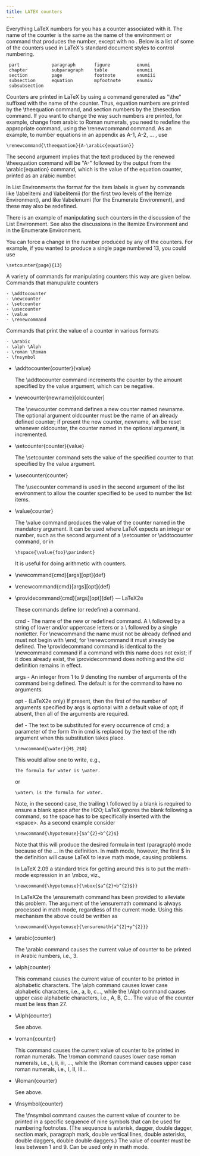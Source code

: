 ```yaml
---
title: LATEX counters
---
```


Everything LaTeX numbers for you has a counter associated with it. The
name of the counter is the same as the name of the environment or
command that produces the number, except with no \. Below is a list of
some of the counters used in LaTeX's standard document styles to
control numbering.

~~~tabbing
 part            paragraph       figure          enumi
 chapter         subparagraph    table           enumii
 section         page            footnote        enumiii
 subsection      equation        mpfootnote      enumiv
 subsubsection
~~~

Counters are printed in LaTeX by using a command generated as "\the"
suffixed with the name of the counter. Thus, equation numbers are
printed by the \theequation command, and section numbers by the
\thesection command. If you want to change the way such numbers are
printed, for example, change from arabic to Roman numerals, you need
to redefine the appropriate command, using the \renewcommand command.
As an example, to number equations in an appendix as A-1, A-2, ... ,
use

    \renewcommand{\theequation}{A-\arabic{equation}}

The second argument implies that the text produced by the renewed
\theequation command will be "A-" followed by the output from the
\arabic{equation} command, which is the value of the equation counter,
printed as an arabic number.

In List Environments the format for the item labels is given by
commands like \labelitemi and \labelitemii (for the first two levels
of the Itemize Environment), and like \labelenumi (for the Enumerate
Environment), and these may also be redefined.

There is an example of manipulating such counters in the discussion of
the List Environment. See also the discussions in the Itemize
Environment and in the Enumerate Environment.

You can force a change in the number produced by any of the counters.
For example, if you wanted to produce a single page numbered 13, you
could use

    \setcounter{page}{13}

A variety of commands for manipulating counters this way are given
below. Commands that manupulate counters

~~~
- \addtocounter
- \newcounter
- \setcounter
- \usecounter
- \value
- \renewcommand
~~~

Commands that print the value of a counter in various formats

~~~
- \arabic
- \alph \Alph
- \roman \Roman
- \fnsymbol
~~~

+ \addtocounter{counter}{value}

  The \addtocounter command increments the counter by the amount
  specified by the value argument, which can be negative.

+ \newcounter{newname}[oldcounter]

  The \newcounter command defines a new counter named newname. The
  optional argument oldcounter must be the name of an already defined
  counter; if present the new counter, newname, will be reset whenever
  oldcounter, the counter named in the optional argument, is
  incremented.

+ \setcounter{counter}{value}

  The \setcounter command sets the value of the specified counter to
  that specified by the value argument.

+ \usecounter{counter}

  The \usecounter command is used in the second argument of the list
  environment to allow the counter specified to be used to number the
  list items.

+ \value{counter}

  The \value command produces the value of the counter named in the
  mandatory argument. It can be used where LaTeX expects an integer or
  number, such as the second argument of a \setcounter or
  \addtocounter command, or in

  ```
  \hspace{\value{foo}\parindent}
  ```

  It is useful for doing arithmetic with counters.

+ \newcommand{cmd}[args][opt]{def}
+ \renewcommand{cmd}[args][opt]{def}
+ \providecommand{cmd}[args][opt]{def} — LaTeX2e

  These commands define (or redefine) a command.

  cmd - The name of the new or redefined command. A \ followed by a
  string of lower and/or uppercase letters or a \ followed by a single
  nonletter. For \newcommand the name must not be already defined and
  must not begin with \end; for \renewcommand it must already be
  defined. The \providecommand command is identical to the \newcommand
  command if a command with this name does not exist; if it does
  already exist, the \providecommand does nothing and the old
  definition remains in effect.

  args - An integer from 1 to 9 denoting the number of arguments of
  the command being defined. The default is for the command to have no
  arguments.

  opt - (LaTeX2e only) If present, then the first of the number of
  arguments specified by args is optional with a default value of opt;
  if absent, then all of the arguments are required.

  def - The text to be substituted for every occurrence of cmd; a
  parameter of the form #n in cmd is replaced by the text of the nth
  argument when this substitution takes place.

  ```
  \newcommand{\water}{H$_2$O}
  ```

  This would allow one to write, e.g.,

  ```
  The formula for water is \water. 
  ```

  or

  ```
  \water\ is the formula for water.
  ```

  Note, in the second case, the trailing \ followed by a blank is
  required to ensure a blank space after the H2O; LaTeX ignores the
  blank following a command, so the space has to be specifically
  inserted with the \<space>.
  As a second example consider

  ```
  \newcommand{\hypotenuse}{$a^{2}+b^{2}$}
  ```

  Note that this will produce the desired formula in text (paragraph)
  mode because of the $...$ in the definition. In math mode, however,
  the first $ in the definition will cause LaTeX to leave math mode,
  causing problems.

  In LaTeX 2.09 a standard trick for getting around this is to put the
  math-mode expression in an \mbox, viz.,

  ```
  \newcommand{\hypotenuse}{\mbox{$a^{2}+b^{2}$}}
  ```

  In LaTeX2e the \ensuremath command has been provided to alleviate
  this problem. The argument of the \ensuremath command is always
  processed in math mode, regardless of the current mode. Using this
  mechanism the above could be written as

  ```
  \newcommand{\hypotenuse}{\ensuremath{a^{2}+y^{2}}}
  ```

+ \arabic{counter}

  The \arabic command causes the current value of counter to be
  printed in Arabic numbers, i.e., 3.

+ \alph{counter}

  This command causes the current value of counter to be printed in
  alphabetic characters. The \alph command causes lower case
  alphabetic characters, i.e., a, b, c..., while the \Alph command
  causes upper case alphabetic characters, i.e., A, B, C...
  The value of the counter must be less than 27.

+ \Alph{counter}
 
  See above.

+ \roman{counter}

  This command causes the current value of counter to be printed in
  roman numerals. The \roman command causes lower case roman numerals,
  i.e., i, ii, iii, ..., while the \Roman command causes upper case
  roman numerals, i.e., I, II, III...

+ \Roman{counter}

  See above.

+ \fnsymbol{counter}

  The \fnsymbol command causes the current value of counter to be
  printed in a specific sequence of nine symbols that can be used for
  numbering footnotes. (The sequence is asterisk, dagger, double
  dagger, section mark, paragraph mark, double vertical lines, double
  asterisks, double daggers, double double daggers.)
  The value of counter must be less between 1 and 9.
  Can be used only in math mode.





